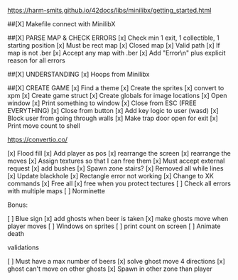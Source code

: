 https://harm-smits.github.io/42docs/libs/minilibx/getting_started.html

##[X] Makefile connect with MinilibX

##[X] PARSE MAP & CHECK ERRORS
[x] Check min 1 exit, 1 collectible, 1 starting position
[x] Must be rect map
[x] Closed map
[x] Valid path
[x] If map is not .ber
[x] Accept any map with .ber
[x] Add "Error\n" plus explicit reason for all errors

##[X] UNDERSTANDING
[x] Hoops from Minilibx

##[X] CREATE GAME
[x] Find a theme
[x] Create the sprites
[x] convert to xpm
[x] Create game struct
[x] Create globals for image locations
[x] Open window
[x] Print something to window
[x] Close from ESC (FREE EVERYTHING)
[x] Close from button
[x] Add key logic to user (wasd)
[x] Block user from going through walls
[x] Make trap door open for exit
[x] Print move count to shell


https://convertio.co/

[x] Flood fill
[x] Add player as pos
[x] rearrange the screen
[x] rearrange the moves
[x] Assign textures so that I can free them
[x] Must accept external request
[x] add bushes 
[x] Spawn zone stairs?
[x] Removed all while lines
[x] Update blackhole
[x] Rectangle error not working
[x] Change to XK commands
[x] Free all
[x] free when you protect tectures
[ ] Check all errors with multiple maps
[ ] Norminette

Bonus:

[ ] Blue sign
[x] add ghosts when beer is taken
[x] make ghosts move when player moves
[ ] Windows on sprites
[ ] print count on screen
[ ] Animate death

validations

[ ] Must have a max number of beers
[x] solve ghost move 4 directions
[x] ghost can't move on other ghosts
[x] Spawn in other zone than player

